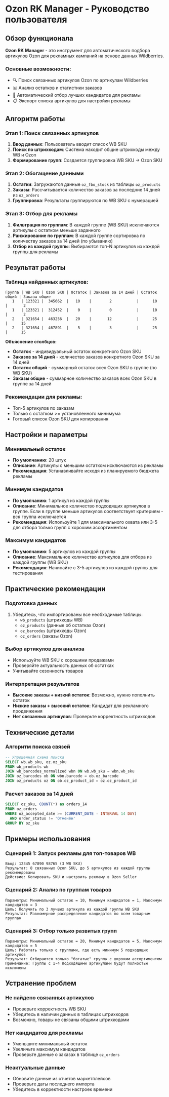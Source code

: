 # Ozon RK Manager - Руководство пользователя

## Обзор функционала

**Ozon RK Manager** - это инструмент для автоматического подбора артикулов Ozon для рекламных кампаний на основе данных Wildberries.

### Основные возможности:
- 🔍 Поиск связанных артикулов Ozon по артикулам Wildberries
- 📊 Анализ остатков и статистики заказов
- 🎯 Автоматический отбор лучших кандидатов для рекламы
- 📋 Экспорт списка артикулов для настройки рекламы

## Алгоритм работы

### Этап 1: Поиск связанных артикулов
1. **Ввод данных**: Пользователь вводит список WB SKU
2. **Поиск по штрихкодам**: Система находит общие штрихкоды между WB и Ozon
3. **Формирование групп**: Создается группировка WB SKU → Ozon SKU

### Этап 2: Обогащение данными
1. **Остатки**: Загружаются данные `oz_fbo_stock` из таблицы `oz_products`
2. **Заказы**: Рассчитывается количество заказов за последние 14 дней из `oz_orders`
3. **Группировка**: Результаты группируются по WB SKU с нумерацией

### Этап 3: Отбор для рекламы
1. **Фильтрация по группам**: В каждой группе (WB SKU) исключаются артикулы с остатком меньше заданного
2. **Ранжирование по группам**: В каждой группе сортировка по количеству заказов за 14 дней (по убыванию)
3. **Отбор из каждой группы**: Выбираются топ-N артикулов из каждой группы для рекламы

## Результат работы

### Таблица найденных артикулов:
```
Группа | WB SKU | Ozon SKU | Остаток | Заказов за 14 дней | Остаток общий | Заказы общие
   1   | 123321 |  345662  |   10    |        2           |      10       |       2
   1   | 123321 |  312452  |    0    |        0           |      10       |       2
   2   | 321654 |  463256  |   20    |       12           |      25       |      15
   2   | 321654 |  467891  |    5    |        3           |      25       |      15
```

**Объяснение столбцов:**
- **Остаток** - индивидуальный остаток конкретного Ozon SKU
- **Заказов за 14 дней** - количество заказов конкретного Ozon SKU за 14 дней
- **Остаток общий** - суммарный остаток всех Ozon SKU в группе (по WB SKU)
- **Заказы общие** - суммарное количество заказов всех Ozon SKU в группе за 14 дней

### Рекомендации для рекламы:
- Топ-5 артикулов по заказам
- Только с остатком >= установленного минимума
- Готовый список Ozon SKU для копирования

## Настройки и параметры

### Минимальный остаток
- **По умолчанию**: 20 штук
- **Описание**: Артикулы с меньшим остатком исключаются из рекламы
- **Рекомендация**: Устанавливайте исходя из планируемого бюджета рекламы

### Минимум кандидатов
- **По умолчанию**: 1 артикул из каждой группы
- **Описание**: Минимальное количество подходящих артикулов в группе. Если в группе меньше артикулов соответствует критериям - вся группа исключается
- **Рекомендация**: Используйте 1 для максимального охвата или 3-5 для отбора только групп с хорошим ассортиментом

### Максимум кандидатов
- **По умолчанию**: 5 артикулов из каждой группы
- **Описание**: Максимальное количество артикулов для отбора из каждой группы (WB SKU)
- **Рекомендация**: Начинайте с 3-5 артикулов из каждой группы для тестирования

## Практические рекомендации

### Подготовка данных
1. Убедитесь, что импортированы все необходимые таблицы:
   - `wb_products` (штрихкоды WB)
   - `oz_products` (данные об остатках Ozon)
   - `oz_barcodes` (штрихкоды Ozon)
   - `oz_orders` (заказы Ozon)

### Выбор артикулов для анализа
- Используйте WB SKU с хорошими продажами
- Проверяйте актуальность данных об остатках
- Учитывайте сезонность товаров

### Интерпретация результатов
- **Высокие заказы + низкий остаток**: Возможно, нужно пополнить остаток
- **Низкие заказы + высокий остаток**: Кандидат для рекламного продвижения
- **Нет связанных артикулов**: Проверьте корректность штрихкодов

## Технические детали

### Алгоритм поиска связей
```sql
-- Упрощенная схема поиска
SELECT wb.wb_sku, oz.oz_sku
FROM wb_products wb
JOIN wb_barcodes_normalized wbn ON wb.wb_sku = wbn.wb_sku
JOIN oz_barcodes ob ON wbn.barcode = ob.oz_barcode
JOIN oz_products oz ON ob.oz_product_id = oz.oz_product_id
```

### Расчет заказов за 14 дней
```sql
SELECT oz_sku, COUNT(*) as orders_14
FROM oz_orders 
WHERE oz_accepted_date >= (CURRENT_DATE - INTERVAL 14 DAY)
  AND order_status != 'Отменён'
GROUP BY oz_sku
```

## Примеры использования

### Сценарий 1: Запуск рекламы для топ-товаров WB
```
Ввод: 12345 67890 98765 (3 WB SKU)
Результат: 8 связанных Ozon SKU, до 5 артикулов из каждой группы рекомендованы
Действие: Копировать SKU и настроить рекламу в Ozon Seller
```

### Сценарий 2: Анализ по группам товаров
```
Параметры: Минимальный остаток = 10, Минимум кандидатов = 1, Максимум кандидатов = 3
Цель: Получить по 3 лучших артикула из каждой группы WB SKU
Результат: Равномерное распределение кандидатов по всем товарным группам
```

### Сценарий 3: Отбор только развитых групп
```
Параметры: Минимальный остаток = 20, Минимум кандидатов = 5, Максимум кандидатов = 5
Цель: Работать только с группами, где есть минимум 5 подходящих артикулов
Результат: Отбираются только "богатые" группы с широким ассортиментом
Примечание: Группы с 1-4 подходящими артикулами будут полностью исключены
```

## Устранение проблем

### Не найдено связанных артикулов
- Проверьте корректность WB SKU
- Убедитесь в наличии данных в таблицах штрихкодов
- Возможно, товары не связаны общими штрихкодами

### Нет кандидатов для рекламы
- Уменьшите минимальный остаток
- Увеличьте максимум кандидатов
- Проверьте данные о заказах в таблице `oz_orders`

### Неактуальные данные
- Обновите данные из отчетов маркетплейсов
- Проверьте даты последнего импорта
- Убедитесь в корректности настроек времени 